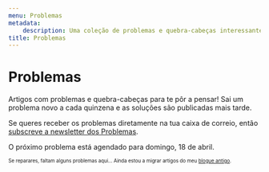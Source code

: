 ```yaml
---
menu: Problemas
metadata:
    description: Uma coleção de problemas e quebra-cabeças interessantes, com um problema novo a cada quinze dias.
title: Problemas
---
```


# Problemas

Artigos com problemas e quebra-cabeças para te pôr a pensar! Sai um problema novo a cada quinzena e as soluções são publicadas mais tarde.

Se queres receber os problemas diretamente na tua caixa de correio, então [subscreve a newsletter dos Problemas](https://mathspp.com/subscribe).

O próximo problema está agendado para domingo, 18 de abril.

<sub><sup>Se reparares, faltam alguns problemas aqui... Ainda estou a migrar artigos do meu [blogue antigo](http://mathspp.blogspot.com).</sup></sub>
